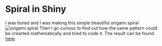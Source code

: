 # Spiral in Shiny
I was bored and I was making this simple beautiful origami spiral![origami spiral](https://github.com/amarashi/sprial_origami/photo_2019-03-12_10-30-47.jpg "Spiral") 
Then I go curious to find out how the same pattern could be crearted mathematically and tried to code it. 
The result can be found [here](https://amirapps.shinyapps.io/spiral/).
 
